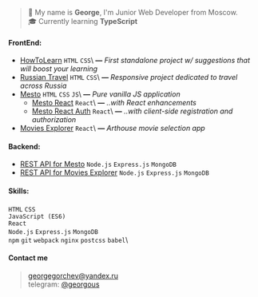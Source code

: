 > 👋 My name is **George**, I'm Junior Web Developer from Moscow.\
> 🎓 Currently learning **TypeScript**

#### FrontEnd:
* [HowToLearn](https://github.com/GeoGeorgeous/how-to-learn) `HTML` `CSS`\ **—** *First standalone project w/ suggestions that will boost your learning*
* [Russian Travel](https://github.com/GeoGeorgeous/russian-travel) `HTML` `CSS`\ **—** *Responsive project dedicated to travel across Russia*
* [Mesto](https://github.com/GeoGeorgeous/mesto) `HTML` `CSS` `JS`\ **—** *Pure vanilla JS application*
	- [Mesto React](https://github.com/GeoGeorgeous/mesto-react) `React`\ **—** *..with React enhancements*
	- [Mesto React Auth](https://github.com/GeoGeorgeous/react-mesto-auth) `React`\ **—** *..with client-side registration and authorization*
* [Movies Explorer](https://github.com/GeoGeorgeous/movies-explorer-frontend) `React`\ **—** *Arthouse movie selection app*

#### Backend:
* [REST API for Mesto](https://github.com/GeoGeorgeous/express-mesto) `Node.js` `Express.js` `MongoDB`
* [REST API for Movies Explorer](https://github.com/GeoGeorgeous/movies-explorer-api) `Node.js` `Express.js` `MongoDB`

#### Skills:
`HTML` `CSS`\
`JavaScript (ES6)`\
`React`\
`Node.js` `Express.js` `MongoDB`\
`npm` `git` `webpack` `nginx` `postcss` `babel`\

#### Contact me
> georgegorchev@yandex.ru\
> telegram: [@georgous](https://t.me/georgous)
